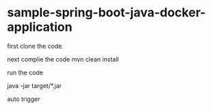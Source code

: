 # sample-spring-boot-java-docker-application

first clone the code

next complie the code
mvn clean install

run the code

java -jar target/*.jar

auto trigger
